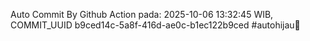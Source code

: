 Auto Commit By Github Action pada: 2025-10-06 13:32:45 WIB, COMMIT_UUID b9ced14c-5a8f-416d-ae0c-b1ec122b9ced #autohijau🗿
